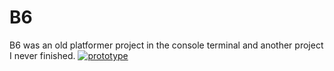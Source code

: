 # B6
B6 was an old platformer project in the console terminal and another project I never finished.
[![prototype](https://i.imgur.com/3WTjGWZ.png)](http://www.youtube.com/watch?v=mUOc8U5n-g4 "B6 Prototype Video")
